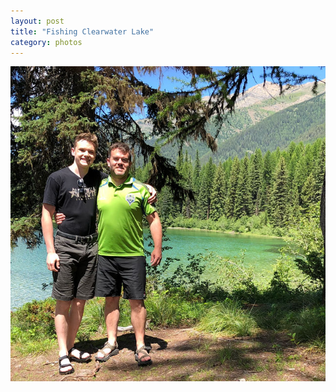 ```yaml
---
layout: post
title: "Fishing Clearwater Lake"
category: photos
---
```


[![Fishing Clearwater Lake](/instagram/th-BlG4aUugmIY.jpg)](https://www.instagram.com/p/BlG4aUugmIY/)

